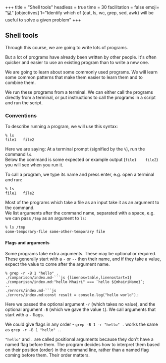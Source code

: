 +++
title = "Shell tools"
headless = true
time = 30
facilitation = false
emoji= "💻"
[objectives]
    1="Identify which of {cat, ls, wc, grep, sed, awk} will be useful to solve a given problem"
+++

## Shell tools

Through this course, we are going to write lots of programs.

But a lot of programs have already been written by other people. It's often quicker and easier to use an existing program than to write a new one.

We are going to learn about some commonly used programs. We will learn some common patterns that make them easier to learn them and to combine them.

We run these programs from a terminal. We can either call the programs directly from a terminal, or put instructions to call the programs in a script and run the script.

### Conventions

To describe running a program, we will use this syntax:

```console
% ls
file1   file2
```

Here we are saying: At a terminal prompt (signified by the `%`), run the command `ls`.\
Below the command is some expected or example output (`file1    file2`) you will see when you run it.

To call a program, we type its name and press enter, e.g. open a terminal and run:

```console
% ls
file1   file2
```

Most of the programs which take a file as an input take it as an argument to the command.\
We list arguments after the command name, separated with a space, e.g. we can pass `/tmp` as an argument to `ls`:

```console
% ls /tmp
some-temporary-file some-other-temporary file
```

#### Flags and arguments

Some programs take extra arguments. These may be optional or required. These generally start with a `-` or `--` then their name, and if they take a value, expect the value to come after the argument name.

```console
% grep -r -B 1 "hello" .
./comparison/index.md-```js {linenos=table,linenostart=1}
./comparison/index.md:"hello Mhairi" === `hello ${mhairiName}`;
--
./errors/index.md-```js
./errors/index.md:const result = console.log("hello world");
```

Here we passed the optional argument `-r` (which takes no value), and the optional argument `-B` (which we gave the value `1`). We call arguments that start with a `-` flags.

We could give flags in any order - `grep -B 1 -r "hello" .` works the same as `grep -r -B 1 "hello" .`.

`"hello"` and `.` are called positional arguments because they don't have a named flag before them. The program decides how to interpret them based on their position (order) in the command line, rather than a named flag coming before them. Their order matters.
